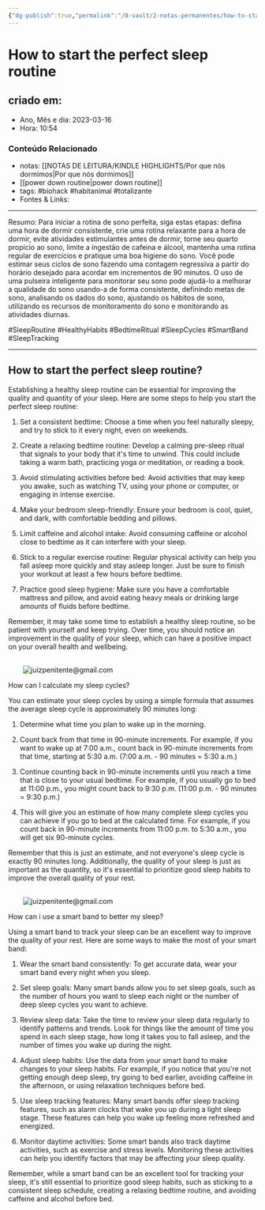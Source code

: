 ```yaml
---
{"dg-publish":true,"permalink":"/0-vault/2-notas-permanentes/how-to-start-the-perfect-sleep-routine/","title":"How to start the perfect sleep routine","tags":["biohack","habitanimal","totalizante","SleepRoutine","HealthyHabits","BedtimeRitual","SleepCycles","SmartBand","SleepTracking"],"dgHomeLink":true,"dgShowLocalGraph":true,"dgShowFileTree":true,"dgEnableSearch":true,"noteIcon":""}
---
```



# How to start the perfect sleep routine

## criado em: 

- Ano, Mês e dia: 2023-03-16
- Hora: 10:54

### Conteúdo Relacionado

- notas: [[NOTAS DE LEITURA/KINDLE HIGHLIGHTS/Por que nós dormimos\|Por que nós dormimos]]
- [[power down routine\|power down routine]]
- tags: #biohack #habitanimal #totalizante 
- Fontes & Links: 
---

Resumo:
Para iniciar a rotina de sono perfeita, siga estas etapas: defina uma hora de dormir consistente, crie uma rotina relaxante para a hora de dormir, evite atividades estimulantes antes de dormir, torne seu quarto propício ao sono, limite a ingestão de cafeína e álcool, mantenha uma rotina regular de exercícios e pratique uma boa higiene do sono. Você pode estimar seus ciclos de sono fazendo uma contagem regressiva a partir do horário desejado para acordar em incrementos de 90 minutos. O uso de uma pulseira inteligente para monitorar seu sono pode ajudá-lo a melhorar a qualidade do sono usando-a de forma consistente, definindo metas de sono, analisando os dados do sono, ajustando os hábitos de sono, utilizando os recursos de monitoramento do sono e monitorando as atividades diurnas.

#SleepRoutine #HealthyHabits #BedtimeRitual #SleepCycles #SmartBand #SleepTracking

---

## How to start the perfect sleep routine?

Establishing a healthy sleep routine can be essential for improving the quality and quantity of your sleep. Here are some steps to help you start the perfect sleep routine:

1. Set a consistent bedtime: Choose a time when you feel naturally sleepy, and try to stick to it every night, even on weekends.
    
2. Create a relaxing bedtime routine: Develop a calming pre-sleep ritual that signals to your body that it's time to unwind. This could include taking a warm bath, practicing yoga or meditation, or reading a book.
    
3. Avoid stimulating activities before bed: Avoid activities that may keep you awake, such as watching TV, using your phone or computer, or engaging in intense exercise.
    
4. Make your bedroom sleep-friendly: Ensure your bedroom is cool, quiet, and dark, with comfortable bedding and pillows.
    
5. Limit caffeine and alcohol intake: Avoid consuming caffeine or alcohol close to bedtime as it can interfere with your sleep.
    
6. Stick to a regular exercise routine: Regular physical activity can help you fall asleep more quickly and stay asleep longer. Just be sure to finish your workout at least a few hours before bedtime.
    
7. Practice good sleep hygiene: Make sure you have a comfortable mattress and pillow, and avoid eating heavy meals or drinking large amounts of fluids before bedtime.

Remember, it may take some time to establish a healthy sleep routine, so be patient with yourself and keep trying. Over time, you should notice an improvement in the quality of your sleep, which can have a positive impact on your overall health and wellbeing.

![](data:image/svg+xml,%3csvg%20xmlns=%27http://www.w3.org/2000/svg%27%20version=%271.1%27%20width=%2730%27%20height=%2730%27/%3e)![juizpenitente@gmail.com](https://chat.openai.com/_next/image?url=https%3A%2F%2Fs.gravatar.com%2Favatar%2F63e2e9858ac855eb9c725654a2384a90%3Fs%3D480%26r%3Dpg%26d%3Dhttps%253A%252F%252Fcdn.auth0.com%252Favatars%252Fju.png&w=64&q=75)

How can I calculate my sleep cycles?

You can estimate your sleep cycles by using a simple formula that assumes the average sleep cycle is approximately 90 minutes long:

1. Determine what time you plan to wake up in the morning.
    
2. Count back from that time in 90-minute increments. For example, if you want to wake up at 7:00 a.m., count back in 90-minute increments from that time, starting at 5:30 a.m. (7:00 a.m. - 90 minutes = 5:30 a.m.)
    
3. Continue counting back in 90-minute increments until you reach a time that is close to your usual bedtime. For example, if you usually go to bed at 11:00 p.m., you might count back to 9:30 p.m. (11:00 p.m. - 90 minutes = 9:30 p.m.)
    
4. This will give you an estimate of how many complete sleep cycles you can achieve if you go to bed at the calculated time. For example, if you count back in 90-minute increments from 11:00 p.m. to 5:30 a.m., you will get six 90-minute cycles.

Remember that this is just an estimate, and not everyone's sleep cycle is exactly 90 minutes long. Additionally, the quality of your sleep is just as important as the quantity, so it's essential to prioritize good sleep habits to improve the overall quality of your rest.

![](data:image/svg+xml,%3csvg%20xmlns=%27http://www.w3.org/2000/svg%27%20version=%271.1%27%20width=%2730%27%20height=%2730%27/%3e)![juizpenitente@gmail.com](https://chat.openai.com/_next/image?url=https%3A%2F%2Fs.gravatar.com%2Favatar%2F63e2e9858ac855eb9c725654a2384a90%3Fs%3D480%26r%3Dpg%26d%3Dhttps%253A%252F%252Fcdn.auth0.com%252Favatars%252Fju.png&w=64&q=75)

How can i use a smart band to better my sleep?

Using a smart band to track your sleep can be an excellent way to improve the quality of your rest. Here are some ways to make the most of your smart band:

1. Wear the smart band consistently: To get accurate data, wear your smart band every night when you sleep.
    
2. Set sleep goals: Many smart bands allow you to set sleep goals, such as the number of hours you want to sleep each night or the number of deep sleep cycles you want to achieve.
    
3. Review sleep data: Take the time to review your sleep data regularly to identify patterns and trends. Look for things like the amount of time you spend in each sleep stage, how long it takes you to fall asleep, and the number of times you wake up during the night.
    
4. Adjust sleep habits: Use the data from your smart band to make changes to your sleep habits. For example, if you notice that you're not getting enough deep sleep, try going to bed earlier, avoiding caffeine in the afternoon, or using relaxation techniques before bed.
    
5. Use sleep tracking features: Many smart bands offer sleep tracking features, such as alarm clocks that wake you up during a light sleep stage. These features can help you wake up feeling more refreshed and energized.
    
6. Monitor daytime activities: Some smart bands also track daytime activities, such as exercise and stress levels. Monitoring these activities can help you identify factors that may be affecting your sleep quality.

Remember, while a smart band can be an excellent tool for tracking your sleep, it's still essential to prioritize good sleep habits, such as sticking to a consistent sleep schedule, creating a relaxing bedtime routine, and avoiding caffeine and alcohol before bed.